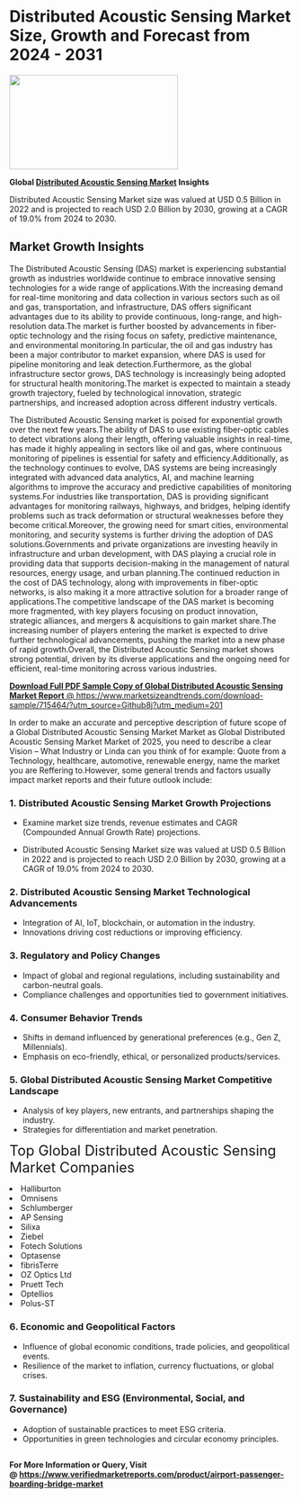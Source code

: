 <H1>Distributed Acoustic Sensing Market Size, Growth and Forecast from 2024 - 2031</H1><img class="aligncenter size-medium wp-image-584254" src="https://thirdeyenews.in/wp-content/uploads/2024/09/Global-Market-Research-300x168.jpeg" alt="" width="300" height="168" /><p><strong>Global&nbsp;<a href="https://www.marketsizeandtrends.com/download-sample/715464/?utm_source=Github8j?utm_medium=201">Distributed Acoustic Sensing Market</a> Insights</strong></p><p>Distributed Acoustic Sensing Market size was valued at USD 0.5 Billion in 2022 and is projected to reach USD 2.0 Billion by 2030, growing at a CAGR of 19.0% from 2024 to 2030.</p><p><h2>Market Growth Insights</h2> <p>The Distributed Acoustic Sensing (DAS) market is experiencing substantial growth as industries worldwide continue to embrace innovative sensing technologies for a wide range of applications.With the increasing demand for real-time monitoring and data collection in various sectors such as oil and gas, transportation, and infrastructure, DAS offers significant advantages due to its ability to provide continuous, long-range, and high-resolution data.The market is further boosted by advancements in fiber-optic technology and the rising focus on safety, predictive maintenance, and environmental monitoring.In particular, the oil and gas industry has been a major contributor to market expansion, where DAS is used for pipeline monitoring and leak detection.Furthermore, as the global infrastructure sector grows, DAS technology is increasingly being adopted for structural health monitoring.The market is expected to maintain a steady growth trajectory, fueled by technological innovation, strategic partnerships, and increased adoption across different industry verticals.</p> <p><a href="download_sample_link"></a></p> <p>The Distributed Acoustic Sensing market is poised for exponential growth over the next few years.The ability of DAS to use existing fiber-optic cables to detect vibrations along their length, offering valuable insights in real-time, has made it highly appealing in sectors like oil and gas, where continuous monitoring of pipelines is essential for safety and efficiency.Additionally, as the technology continues to evolve, DAS systems are being increasingly integrated with advanced data analytics, AI, and machine learning algorithms to improve the accuracy and predictive capabilities of monitoring systems.For industries like transportation, DAS is providing significant advantages for monitoring railways, highways, and bridges, helping identify problems such as track deformation or structural weaknesses before they become critical.Moreover, the growing need for smart cities, environmental monitoring, and security systems is further driving the adoption of DAS solutions.Governments and private organizations are investing heavily in infrastructure and urban development, with DAS playing a crucial role in providing data that supports decision-making in the management of natural resources, energy usage, and urban planning.The continued reduction in the cost of DAS technology, along with improvements in fiber-optic networks, is also making it a more attractive solution for a broader range of applications.The competitive landscape of the DAS market is becoming more fragmented, with key players focusing on product innovation, strategic alliances, and mergers & acquisitions to gain market share.The increasing number of players entering the market is expected to drive further technological advancements, pushing the market into a new phase of rapid growth.Overall, the Distributed Acoustic Sensing market shows strong potential, driven by its diverse applications and the ongoing need for efficient, real-time monitoring across various industries.</p> <p><a href="get_more_link"></p><p><span class=""><strong>Download Full PDF Sample Copy of Global Distributed Acoustic Sensing Market Report</strong> @ <a href="https://www.marketsizeandtrends.com/download-sample/715464/?utm_source=Github8j?utm_medium=201" target="_blank">https://www.marketsizeandtrends.com/download-sample/715464/?utm_source=Github8j?utm_medium=201</a></span></p><p>In order to make an accurate and perceptive description of future scope of a Global&nbsp;Distributed Acoustic Sensing Market Market as Global&nbsp;Distributed Acoustic Sensing Market Market of 2025, you need to describe a clear Vision &ndash; What Industry or Linda can you think of for example: Quote from a Technology, healthcare, automotive, renewable energy, name the market you are Reffering to.However, some general trends and factors usually impact market reports and their future outlook include:</p><h3>1.&nbsp;<strong>Distributed Acoustic Sensing Market Growth Projections</strong></h3><ul><li>Examine market size trends, revenue estimates and CAGR (Compounded Annual Growth Rate) projections.</li><li><p>Distributed Acoustic Sensing Market size was valued at USD 0.5 Billion in 2022 and is projected to reach USD 2.0 Billion by 2030, growing at a CAGR of 19.0% from 2024 to 2030.</p></li></ul><h3>2.&nbsp;<strong>Distributed Acoustic Sensing Market Technological Advancements</strong></h3><ul><li>Integration of AI, IoT, blockchain, or automation in the industry.</li><li>Innovations driving cost reductions or improving efficiency.</li></ul><h3>3.&nbsp;<strong>Regulatory and Policy Changes</strong></h3><ul><li>Impact of global and regional regulations, including sustainability and carbon-neutral goals.</li><li>Compliance challenges and opportunities tied to government initiatives.</li></ul><h3>4.&nbsp;<strong>Consumer Behavior Trends</strong></h3><ul><li>Shifts in demand influenced by generational preferences (e.g., Gen Z, Millennials).</li><li>Emphasis on eco-friendly, ethical, or personalized products/services.</li></ul><h3>5.&nbsp;<strong>Global Distributed Acoustic Sensing Market Competitive Landscape</strong></h3><ul><li>Analysis of key players, new entrants, and partnerships shaping the industry.</li><li>Strategies for differentiation and market penetration.</li></ul><p data-pm-slice="1 1 []"><span style="color: inherit; font-family: inherit; font-size: 25px;">Top Global Distributed Acoustic Sensing Market Companies</span></p><div class="" data-test-id=""><p><li>Halliburton</li><li> Omnisens</li><li> Schlumberger</li><li> AP Sensing</li><li> Silixa</li><li> Ziebel</li><li> Fotech Solutions</li><li> Optasense</li><li> fibrisTerre</li><li> OZ Optics Ltd</li><li> Pruett Tech</li><li> Optellios</li><li> Polus-ST</li></p></div><h3>6.&nbsp;<strong>Economic and Geopolitical Factors</strong></h3><ul><li>Influence of global economic conditions, trade policies, and geopolitical events.</li><li>Resilience of the market to inflation, currency fluctuations, or global crises.</li></ul><h3>7.&nbsp;<strong>Sustainability and ESG (Environmental, Social, and Governance)</strong></h3><ul><li>Adoption of sustainable practices to meet ESG criteria.</li><li>Opportunities in green technologies and circular economy principles.</li></ul><h2><strong style="font-size: 14px;">For More Information or Query, Visit @&nbsp;</strong><a style="background-color: #ffffff; font-size: 14px;" href="https://www.marketsizeandtrends.com/report/distributed-acoustic-sensing-market/" target="_blank">https://www.verifiedmarketreports.com/product/airport-passenger-boarding-bridge-market</a></h2>